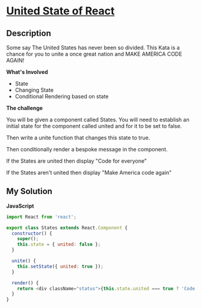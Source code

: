 # [United State of React](https://www.codewars.com/kata/5a830fa2373c2ec8eb00019d)

## Description

Some say The United States has never been so divided. This Kata is a chance for you to unite a once great nation and MAKE AMERICA CODE AGAIN!

**What's Involved**

- State
- Changing State
- Conditional Rendering based on state

**The challenge**

You will be given a component called States. You will need to establish an initial state for the component called united and for it to be set to false.

Then write a unite function that changes this state to true.

Then conditionally render a bespoke message in the component.

If the States are united then display "Code for everyone"

If the States aren't united then display "Make America code again"

## My Solution

**JavaScript**

```js
import React from 'react';

export class States extends React.Component {
  constructor() {
    super();
    this.state = { united: false };
  }

  unite() {
    this.setState({ united: true });
  }

  render() {
    return <div className="status">{this.state.united === true ? 'Code for everyone' : 'Make America code again'}</div>;
  }
}
```
